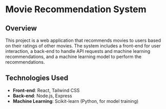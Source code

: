 # Movie Recommendation System

## Overview
This project is a web application that recommends movies to users based on their ratings of other movies. The system includes a front-end for user interaction, a back-end to handle API requests and machine learning recommendations, and a machine learning model to perform the recommendations.

## Technologies Used
- **Front-end**: React, Tailwind CSS
- **Back-end**: Node.js, Express
- **Machine Learning**: Scikit-learn (Python, for model training)

        

